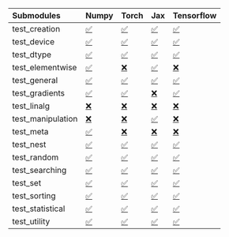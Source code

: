 | Submodules        | Numpy                                                                                                                           | Torch                                                                                                                           | Jax                                                                                                                             | Tensorflow                                                                                                                      |
|:------------------|:--------------------------------------------------------------------------------------------------------------------------------|:--------------------------------------------------------------------------------------------------------------------------------|:--------------------------------------------------------------------------------------------------------------------------------|:--------------------------------------------------------------------------------------------------------------------------------|
| test_creation     | <a href="https://github.com/unifyai/ivy/runs/7854506310?check_suite_focus=true" rel="noopener noreferrer" target="_blank">✅</a> | <a href="https://github.com/unifyai/ivy/runs/7854508823?check_suite_focus=true" rel="noopener noreferrer" target="_blank">✅</a> | <a href="https://github.com/unifyai/ivy/runs/7854511029?check_suite_focus=true" rel="noopener noreferrer" target="_blank">✅</a> | <a href="https://github.com/unifyai/ivy/runs/7854513474?check_suite_focus=true" rel="noopener noreferrer" target="_blank">✅</a> |
| test_device       | <a href="https://github.com/unifyai/ivy/runs/7854506521?check_suite_focus=true" rel="noopener noreferrer" target="_blank">✅</a> | <a href="https://github.com/unifyai/ivy/runs/7854508942?check_suite_focus=true" rel="noopener noreferrer" target="_blank">✅</a> | <a href="https://github.com/unifyai/ivy/runs/7854511172?check_suite_focus=true" rel="noopener noreferrer" target="_blank">✅</a> | <a href="https://github.com/unifyai/ivy/runs/7854513594?check_suite_focus=true" rel="noopener noreferrer" target="_blank">✅</a> |
| test_dtype        | <a href="https://github.com/unifyai/ivy/runs/7854506664?check_suite_focus=true" rel="noopener noreferrer" target="_blank">✅</a> | <a href="https://github.com/unifyai/ivy/runs/7854509079?check_suite_focus=true" rel="noopener noreferrer" target="_blank">✅</a> | <a href="https://github.com/unifyai/ivy/runs/7854511300?check_suite_focus=true" rel="noopener noreferrer" target="_blank">✅</a> | <a href="https://github.com/unifyai/ivy/runs/7854513715?check_suite_focus=true" rel="noopener noreferrer" target="_blank">✅</a> |
| test_elementwise  | <a href="https://github.com/unifyai/ivy/runs/7854506815?check_suite_focus=true" rel="noopener noreferrer" target="_blank">✅</a> | <a href="https://github.com/unifyai/ivy/runs/7854509207?check_suite_focus=true" rel="noopener noreferrer" target="_blank">❌</a> | <a href="https://github.com/unifyai/ivy/runs/7854511420?check_suite_focus=true" rel="noopener noreferrer" target="_blank">✅</a> | <a href="https://github.com/unifyai/ivy/runs/7854513831?check_suite_focus=true" rel="noopener noreferrer" target="_blank">❌</a> |
| test_general      | <a href="https://github.com/unifyai/ivy/runs/7854506937?check_suite_focus=true" rel="noopener noreferrer" target="_blank">✅</a> | <a href="https://github.com/unifyai/ivy/runs/7854509393?check_suite_focus=true" rel="noopener noreferrer" target="_blank">✅</a> | <a href="https://github.com/unifyai/ivy/runs/7854511564?check_suite_focus=true" rel="noopener noreferrer" target="_blank">✅</a> | <a href="https://github.com/unifyai/ivy/runs/7854513953?check_suite_focus=true" rel="noopener noreferrer" target="_blank">✅</a> |
| test_gradients    | <a href="https://github.com/unifyai/ivy/runs/7854507080?check_suite_focus=true" rel="noopener noreferrer" target="_blank">✅</a> | <a href="https://github.com/unifyai/ivy/runs/7854509534?check_suite_focus=true" rel="noopener noreferrer" target="_blank">✅</a> | <a href="https://github.com/unifyai/ivy/runs/7854511644?check_suite_focus=true" rel="noopener noreferrer" target="_blank">❌</a> | <a href="https://github.com/unifyai/ivy/runs/7854514078?check_suite_focus=true" rel="noopener noreferrer" target="_blank">✅</a> |
| test_linalg       | <a href="https://github.com/unifyai/ivy/runs/7854507233?check_suite_focus=true" rel="noopener noreferrer" target="_blank">❌</a> | <a href="https://github.com/unifyai/ivy/runs/7854509761?check_suite_focus=true" rel="noopener noreferrer" target="_blank">❌</a> | <a href="https://github.com/unifyai/ivy/runs/7854511757?check_suite_focus=true" rel="noopener noreferrer" target="_blank">❌</a> | <a href="https://github.com/unifyai/ivy/runs/7854514177?check_suite_focus=true" rel="noopener noreferrer" target="_blank">❌</a> |
| test_manipulation | <a href="https://github.com/unifyai/ivy/runs/7854507484?check_suite_focus=true" rel="noopener noreferrer" target="_blank">❌</a> | <a href="https://github.com/unifyai/ivy/runs/7854509933?check_suite_focus=true" rel="noopener noreferrer" target="_blank">❌</a> | <a href="https://github.com/unifyai/ivy/runs/7854511869?check_suite_focus=true" rel="noopener noreferrer" target="_blank">✅</a> | <a href="https://github.com/unifyai/ivy/runs/7854514290?check_suite_focus=true" rel="noopener noreferrer" target="_blank">❌</a> |
| test_meta         | <a href="https://github.com/unifyai/ivy/runs/7854507752?check_suite_focus=true" rel="noopener noreferrer" target="_blank">✅</a> | <a href="https://github.com/unifyai/ivy/runs/7854510061?check_suite_focus=true" rel="noopener noreferrer" target="_blank">❌</a> | <a href="https://github.com/unifyai/ivy/runs/7854512013?check_suite_focus=true" rel="noopener noreferrer" target="_blank">❌</a> | <a href="https://github.com/unifyai/ivy/runs/7854514423?check_suite_focus=true" rel="noopener noreferrer" target="_blank">❌</a> |
| test_nest         | <a href="https://github.com/unifyai/ivy/runs/7854507878?check_suite_focus=true" rel="noopener noreferrer" target="_blank">✅</a> | <a href="https://github.com/unifyai/ivy/runs/7854510203?check_suite_focus=true" rel="noopener noreferrer" target="_blank">✅</a> | <a href="https://github.com/unifyai/ivy/runs/7854512188?check_suite_focus=true" rel="noopener noreferrer" target="_blank">✅</a> | <a href="https://github.com/unifyai/ivy/runs/7854514541?check_suite_focus=true" rel="noopener noreferrer" target="_blank">✅</a> |
| test_random       | <a href="https://github.com/unifyai/ivy/runs/7854508028?check_suite_focus=true" rel="noopener noreferrer" target="_blank">✅</a> | <a href="https://github.com/unifyai/ivy/runs/7854510349?check_suite_focus=true" rel="noopener noreferrer" target="_blank">✅</a> | <a href="https://github.com/unifyai/ivy/runs/7854512395?check_suite_focus=true" rel="noopener noreferrer" target="_blank">✅</a> | <a href="https://github.com/unifyai/ivy/runs/7854514651?check_suite_focus=true" rel="noopener noreferrer" target="_blank">✅</a> |
| test_searching    | <a href="https://github.com/unifyai/ivy/runs/7854508160?check_suite_focus=true" rel="noopener noreferrer" target="_blank">✅</a> | <a href="https://github.com/unifyai/ivy/runs/7854510466?check_suite_focus=true" rel="noopener noreferrer" target="_blank">✅</a> | <a href="https://github.com/unifyai/ivy/runs/7854512584?check_suite_focus=true" rel="noopener noreferrer" target="_blank">✅</a> | <a href="https://github.com/unifyai/ivy/runs/7854514755?check_suite_focus=true" rel="noopener noreferrer" target="_blank">✅</a> |
| test_set          | <a href="https://github.com/unifyai/ivy/runs/7854508291?check_suite_focus=true" rel="noopener noreferrer" target="_blank">✅</a> | <a href="https://github.com/unifyai/ivy/runs/7854510580?check_suite_focus=true" rel="noopener noreferrer" target="_blank">✅</a> | <a href="https://github.com/unifyai/ivy/runs/7854512772?check_suite_focus=true" rel="noopener noreferrer" target="_blank">✅</a> | <a href="https://github.com/unifyai/ivy/runs/7854514890?check_suite_focus=true" rel="noopener noreferrer" target="_blank">✅</a> |
| test_sorting      | <a href="https://github.com/unifyai/ivy/runs/7854508417?check_suite_focus=true" rel="noopener noreferrer" target="_blank">✅</a> | <a href="https://github.com/unifyai/ivy/runs/7854510701?check_suite_focus=true" rel="noopener noreferrer" target="_blank">✅</a> | <a href="https://github.com/unifyai/ivy/runs/7854512977?check_suite_focus=true" rel="noopener noreferrer" target="_blank">✅</a> | <a href="https://github.com/unifyai/ivy/runs/7854515012?check_suite_focus=true" rel="noopener noreferrer" target="_blank">✅</a> |
| test_statistical  | <a href="https://github.com/unifyai/ivy/runs/7854508513?check_suite_focus=true" rel="noopener noreferrer" target="_blank">✅</a> | <a href="https://github.com/unifyai/ivy/runs/7854510800?check_suite_focus=true" rel="noopener noreferrer" target="_blank">✅</a> | <a href="https://github.com/unifyai/ivy/runs/7854513162?check_suite_focus=true" rel="noopener noreferrer" target="_blank">✅</a> | <a href="https://github.com/unifyai/ivy/runs/7854515137?check_suite_focus=true" rel="noopener noreferrer" target="_blank">✅</a> |
| test_utility      | <a href="https://github.com/unifyai/ivy/runs/7854508684?check_suite_focus=true" rel="noopener noreferrer" target="_blank">✅</a> | <a href="https://github.com/unifyai/ivy/runs/7854510902?check_suite_focus=true" rel="noopener noreferrer" target="_blank">✅</a> | <a href="https://github.com/unifyai/ivy/runs/7854513338?check_suite_focus=true" rel="noopener noreferrer" target="_blank">✅</a> | <a href="https://github.com/unifyai/ivy/runs/7854515311?check_suite_focus=true" rel="noopener noreferrer" target="_blank">✅</a> |